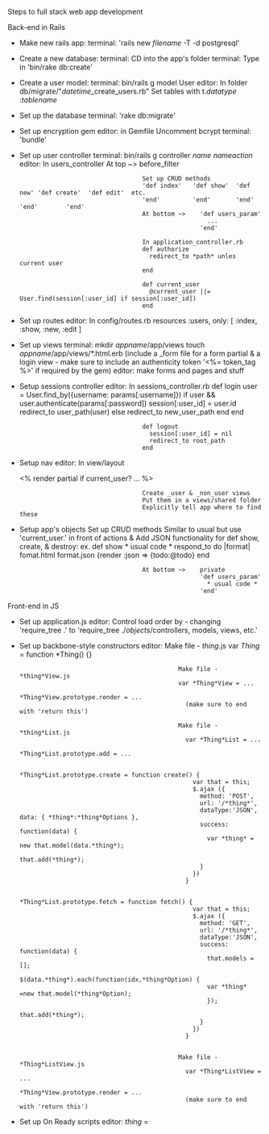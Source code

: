 Steps to full stack web app development

Back-end in Rails

  - Make new rails app:       terminal:   'rails new *filename* -T -d postgresql'

  - Create a new database:    terminal:   CD into the app's folder 
                              terminal:   Type in 'bin/rake db:create' 

  - Create a user model:      terminal:   bin/rails g model User
                              editor:     In folder db/migrate/"*datetime*_create_users.rb"
                                          Set tables with t.*datatype* :*tablename*

  - Set up the database       terminal:   'rake db:migrate'

  - Set up encryption gem     editor:     in Gemfile
                                          Uncomment bcrypt
                              terminal:   'bundle'

  - Set up user controller    terminal:   bin/rails g controller *name* *nameaction*
                              editor:     In users_controller
                                          At top ~> before_filter 

                                          Set up CRUD methods
                                          'def index'   'def show'  'def new' 'def create'  'def edit'  etc.
                                          'end'         'end'       'end'      'end'        'end'
                                          At bottom ~>    'def users_param'
                                                            ...
                                                          'end'
                                          
                                          In application_controller.rb
                                          def authorize
                                            redirect_to *path* unles current user
                                          end

                                          def current_user
                                            @current_user ||= User.find(session[:user_id] if session[:user_id])
                                          end

  - Set up routes             editor:     In config/routes.rb
                                          resources :users, only: [ :index, :show, :new, :edit ]

  - Set up views              terminal:   mkdir *appname*/app/views
                                          touch *appname*/app/views/*.html.erb (include a _form file for a form partial & a login view - make sure to include an authenticity token '<%= token_tag %>' if required by the gem)
                              editor:     make forms and pages and stuff

  - Setup sessions controller editor:     In sessions_controller.rb
                                          def login
                                            user = User.find_by({username: params[:username]})
                                            if user && user.authenticate(params[:password])
                                              session[:user_id] = user.id
                                              redirect_to user_path(user)
                                            else
                                              redirect_to new_user_path
                                            end
                                          end

                                          def logout
                                            session[:user_id] = nil
                                            redirect_to root_path
                                          end

  - Setup nav                 editor:     In view/layout
                                          <nav><% render partial if current_user? ... %></nav>

                                          Create _user & _non_user views
                                          Put them in a views/shared folder
                                          Explicitly tell app where to find these


  - Setup app's objects                   Set up CRUD methods
                                          Similar to usual but use 'current_user.' in front of actions
                                          &
                                          Add JSON functionality for def show, create, & destroy: 
                                                    ex.   def show
                                                          * usual code *
                                                            respond_to do |format|
                                                            fomat.html
                                                            format.json {render :json => {todo:@todo}
                                                          end

                                          At bottom ~>    private
                                                          'def users_param'
                                                            * usual code *
                                                          'end'




Front-end in JS

- Set up application.js       editor:     Control load order by - 
                                          changing 'require_tree .' to 'require_tree ./*objects*/controllers, models, views, etc.'

- Set up backbone-style constructors      editor: Make file - *thing*.js
                                                  var *Thing* = function *Thing() {}
                                                  
                                                  Make file - *thing*View.js
                                                  var *Thing*View = ...
                                                  *Thing*View.prototype.render = ...
                                                    (make sure to end with 'return this')

                                                  Make file - *thing*List.js
                                                    var *Thing*List = ...
                                                    *Thing*List.prototype.add = ...

                                                    *Thing*List.prototype.create = function create() {
                                                      var that = this;
                                                      $.ajax ({
                                                        method: 'POST',
                                                        url: '/*thing*',
                                                        dataType:'JSON',                                    data: { *thing*:*thing*Options },
                                                        success: function(data) {
                                                          var *thing* = new that.model(data.*thing*);
                                                          that.add(*thing*);
                                                        }            
                                                      })
                                                    }

                                                    *Thing*List.prototype.fetch = function fetch() {
                                                      var that = this;
                                                      $.ajax ({
                                                        method: 'GET',
                                                        url: '/*thing*',
                                                        dataType:'JSON',
                                                        success: function(data) {
                                                          that.models =[];
                                                          $(data.*thing*).each(function(idx,*thing*Option) {
                                                          var *thing* =new that.model(*thing*Option);
                                                          });
                                                          that.add(*thing*);
                                                        }            
                                                      })
                                                    }


                                                  Make file - *Thing*ListView.js
                                                    var *Thing*ListView = ...
                                                    *Thing*View.prototype.render = ...
                                                    (make sure to end with 'return this')

- Set up On Ready scripts               editor: *thing* = 